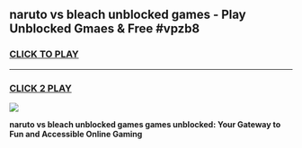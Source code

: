 
## naruto vs bleach unblocked games - Play Unblocked Gmaes & Free #vpzb8
<h3>
<a href="https://premium.freeplayer.one?title=naruto_vs_bleach_unblocked_games&ref=03M">CLICK TO PLAY</a></h3>
<hr>

<h3>
<a href="https://premium.freeplayer.one?title=naruto_vs_bleach_unblocked_games&ref=03M">CLICK 2 PLAY</a>
  
</h3>

<a href="https://premium.freeplayer.one?title=naruto_vs_bleach_unblocked_games&ref=03M"><img src="https://clearcache.store/games.png"></a>


**naruto vs bleach unblocked games games unblocked: Your Gateway to Fun and Accessible Online Gaming**
